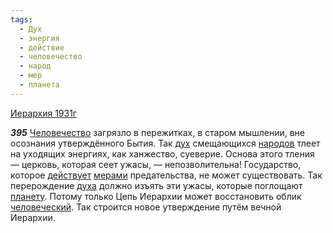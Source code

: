```yaml
---
tags:
  - Дух
  - энергия
  - действие
  - человечество
  - народ
  - мер
  - планета
---
```


[Иерархия 1931г](/agni/1931)

___395___
[Человечество](/tag/#человечество) загрязло в пережитках, в старом мышлении, вне осознания утверждённого Бытия. Так [дух](/tag/#Дух) смещающихся [народов](/tag/#народ) тлеет на уходящих энергиях, как ханжество, суеверие. Основа этого тления — церковь, которая сеет ужасы, — непозволительна! Государство, которое [действует](/tag/#действие) [мерами](/tag/#мер) предательства, не может существовать. Так перерождение [духа](/tag/#Дух) должно изъять эти ужасы, которые поглощают [планету](/tag/#планета). Потому только Цепь Иерархии может восстановить облик [человеческий](/tag/#человечество). Так строится новое утверждение путём вечной Иерархии.   

